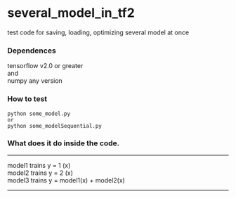 
# several_model_in_tf2
test code for saving, loading, optimizing several model at once

### Dependences
tensorflow v2.0 or greater  
and   
numpy any version

### How to test
```
python some_model.py
or
python some_modelSequential.py
```
### What does it do inside the code.
-----------

model1 trains y = 1 (x)  
model2 trains y = 2 (x)  
model3 trains y = model1(x) + model2(x)

-----------
